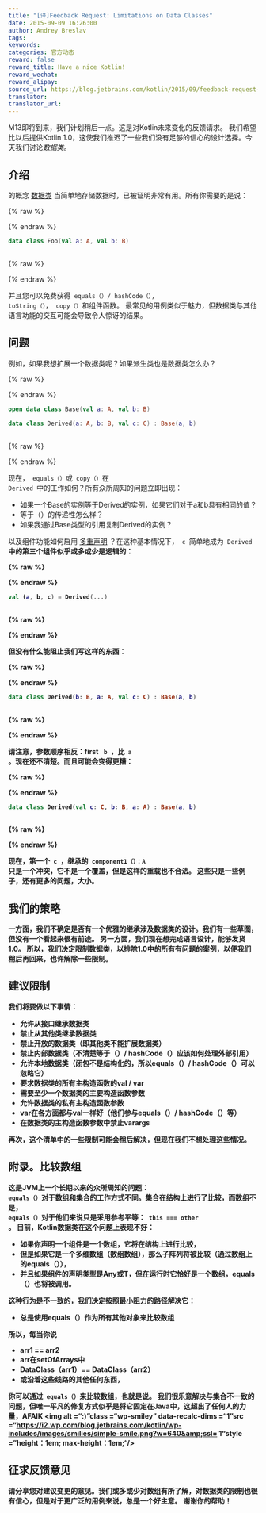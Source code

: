 ```yaml
---
title: "[译]Feedback Request: Limitations on Data Classes"
date: 2015-09-09 16:26:00
author: Andrey Breslav
tags:
keywords:
categories: 官方动态
reward: false
reward_title: Have a nice Kotlin!
reward_wechat:
reward_alipay:
source_url: https://blog.jetbrains.com/kotlin/2015/09/feedback-request-limitations-on-data-classes/
translator:
translator_url:
---
```


M13即将到来，我们计划稍后一点。这是对Kotlin未来变化的反馈请求。
我们希望比以后提供Kotlin 1.0，这使我们推迟了一些我们没有足够的信心的设计选择。今天我们讨论<em>数据类</em>。<span id =“more-2472”> </span>
## 介绍

的概念 [数据类](http://kotlinlang.org/docs/reference/data-classes.html) 当简单地存储数据时，已被证明非常有用。所有你需要的是说：

{% raw %}
<p></p>
{% endraw %}

```kotlin
data class Foo(val a: A, val b: B)
 
```

{% raw %}
<p></p>
{% endraw %}

并且您可以免费获得<code> equals（）/ hashCode（）</code>，<code> toString（）</code>，<code> copy（）</code>和组件函数。
最常见的用例类似于魅力，但数据类与其他语言功能的交互可能会导致令人惊讶的结果。
## 问题

例如，如果我想扩展一个数据类呢？如果派生类也是数据类怎么办？

{% raw %}
<p></p>
{% endraw %}

```kotlin
open data class Base(val a: A, val b: B)
 
data class Derived(a: A, b: B, val c: C) : Base(a, b)
 
```

{% raw %}
<p></p>
{% endraw %}

现在，<code> equals（）</code>或<code> copy（）</code>在<code> Derived </code>中的工作如何？所有众所周知的问题立即出现：

* 如果一个Base的实例等于Derived的实例，如果它们对于a和b具有相同的值？
* 等于（）的传递性怎么样？
* 如果我通过Base类型的引用复制Derived的实例？

以及组件功能如何启用 [多重声明](http://kotlinlang.org/docs/reference/multi-declarations.html) ？在这种基本情况下，<code> c </code>简单地成为<code> Derived </code> <strong>中的第三个组件似乎或多或少是逻辑的：

{% raw %}
<p></p>
{% endraw %}

```kotlin
val (a, b, c) = Derived(...)
 
```

{% raw %}
<p></p>
{% endraw %}

但没有什么能阻止我们写这样的东西：

{% raw %}
<p></p>
{% endraw %}

```kotlin
data class Derived(b: B, a: A, val c: C) : Base(a, b)
 
```

{% raw %}
<p></p>
{% endraw %}

请注意，参数顺序相反：first <code> b </code>，比<code> a </code>。现在还不清楚。而且可能会变得更糟：

{% raw %}
<p></p>
{% endraw %}

```kotlin
data class Derived(val c: C, b: B, a: A) : Base(a, b)
 
```

{% raw %}
<p></p>
{% endraw %}

现在，第一个<code> c </code>，继承的<code> component1（）：A </code>只是一个冲突，它不是一个覆盖，但是这样的重载也不合法。
这些只是一些例子，还有更多的问题，大小。
## 我们的策略

一方面，我们不确定是否有一个优雅的继承涉及数据类的设计。我们有一些草图，但没有一个看起来很有前途。
另一方面，我们现在想完成语言设计，能够发货1.0。
所以，我们决定限制数据类，以排除1.0中的所有有问题的案例，以便我们稍后再回来，也许解除一些限制。
## 建议限制

我们将要做以下事情：

* 允许从接口继承数据类
* 禁止从其他类继承数据类
* 禁止开放的数据类（即其他类不能扩展数据类）
* 禁止内部数据类（不清楚等于（）/ hashCode（）应该如何处理外部引用）
* 允许本地数据类（闭包不是结构化的，所以equals（）/ hashCode（）可以忽略它）
* 要求数据类的所有主构造函数的val / var
* 需要至少一个数据类的主要构造函数参数
* 允许数据类的私有主构造函数参数
* var在各方​​面都与val一样好（他们参与equals（）/ hashCode（）等）
* 在数据类的主构造函数参数中禁止varargs

再次，这个清单中的一些限制可能会稍后解决，但现在我们不想处理这些情况。
## 附录。比较数组

这是JVM上一个长期以来的众所周知的问题：<code> equals（）</code>对于数组和集合的工作方式不同。集合在结构上进行了比较，而数组不是，<code> equals（）</code>对于他们来说只是采用参考平等：<code> this === other </code>。
目前，Kotlin数据类在这个问题上表现不好：

* 如果你声明一个组件是一个数组，它将在结构上进行比较，
* 但是如果它是一个多维数组（数组数组），那么子阵列将被比较（通过数组上的equals（）），
* 并且如果组件的声明类型是Any或T，但在运行时它恰好是一个数组，equals（）也将被调用。

这种行为是不一致的，我们决定按照最小阻力的路径解决它：

* 总是使用equals（）作为所有其他对象来比较数组

所以，每当你说

* arr1 == arr2
* arr在setOfArrays中
* DataClass（arr1）== DataClass（arr2）
* 或沿着这些线路的其他任何东西，

你可以通过<code> equals（）</code>来比较数组，也就是说。
我们很乐意解决与集合不一致的问题，但唯一平凡的修复方式似乎是将它固定在Java中，这超出了任何人的力量，AFAIK <img alt =“:)”class =“wp-smiley” data-recalc-dims =“1”src =“https://i2.wp.com/blog.jetbrains.com/kotlin/wp-includes/images/smilies/simple-smile.png?w=640&amp;ssl= 1“style =”height：1em; max-height：1em;“/>
## 征求反馈意见

请分享您对建议变更的意见。我们或多或少对数组有所了解，对数据类的限制也很有信心，但是对于更广泛的用例来说，总是一个好主意。
谢谢你的帮助！
